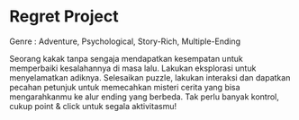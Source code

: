 # Regret Project

Genre : Adventure, Psychological, Story-Rich, Multiple-Ending

Seorang kakak tanpa sengaja mendapatkan kesempatan untuk memperbaiki kesalahannya di masa lalu. Lakukan eksplorasi untuk menyelamatkan adiknya. Selesaikan puzzle, lakukan interaksi dan dapatkan pecahan petunjuk untuk memecahkan misteri cerita yang bisa mengarahkanmu ke alur ending yang berbeda. Tak perlu banyak kontrol, cukup point & click untuk segala aktivitasmu!

